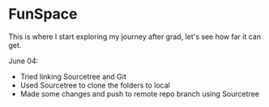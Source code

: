 # FunSpace
This is where I start exploring my journey after grad, let's see how far it can get.

June 04:
- Tried linking Sourcetree and Git
- Used Sourcetree to clone the folders to local
- Made some changes and push to remote repo branch using Sourcetree
